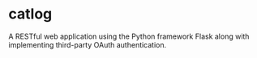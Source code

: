 # catlog
A RESTful web application using the Python framework Flask along with implementing third-party OAuth authentication.
